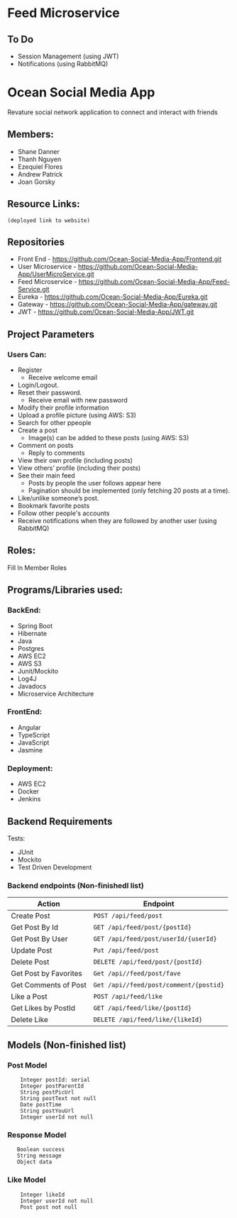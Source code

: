 # Feed Microservice

## To Do
* Session Management (using JWT)
* Notifications (using RabbitMQ)

# Ocean Social Media App
Revature social network application to connect and interact with friends

## Members:
* Shane Danner
* Thanh Nguyen
* Ezequiel Flores
* Andrew Patrick
* Joan Gorsky

## Resource Links:

    (deployed link to website)

## Repositories
   * Front End - https://github.com/Ocean-Social-Media-App/Frontend.git
   * User Microservice - https://github.com/Ocean-Social-Media-App/UserMicroService.git
   * Feed Microservice - https://github.com/Ocean-Social-Media-App/Feed-Service.git
   * Eureka - https://github.com/Ocean-Social-Media-App/Eureka.git
   * Gateway - https://github.com/Ocean-Social-Media-App/gateway.git
   * JWT - https://github.com/Ocean-Social-Media-App/JWT.git


## Project Parameters
### Users Can:
* Register
    * Receive welcome email
* Login/Logout.
* Reset their password.
    * Receive email with new password
* Modify their profile information
* Upload a profile picture (using AWS: S3)
* Search for other ppeople
* Create a post
    * Image(s) can be added to these posts (using AWS: S3)
* Comment on posts
    * Reply to comments
* View their own profile (including posts)
* View others’ profile (including their posts)
* See their main feed
    * Posts by people the user follows appear here
    * Pagination should be implemented (only fetching 20 posts at a time).
* Like/unlike someone’s post.
* Bookmark favorite posts
* Follow other people's accounts
* Receive notifications when they are followed by another user (using RabbitMQ)

## Roles:
Fill In Member Roles

## Programs/Libraries used:

### BackEnd:
* Spring Boot
* Hibernate
* Java
* Postgres
* AWS EC2
* AWS S3
* Junit/Mockito
* Log4J
* Javadocs
* Microservice Architecture

### FrontEnd:
* Angular
* TypeScript
* JavaScript
* Jasmine

### Deployment:
* AWS EC2
* Docker
* Jenkins

## Backend Requirements
Tests:
* JUnit
* Mockito
* Test Driven Development

### Backend endpoints (Non-finishedl list)

|   Action                |             Endpoint                   |
|   ------                |             --------                   |
| Create Post             |  `POST /api/feed/post`                 |
| Get Post By Id          |  `GET /api/feed/post/{postId}`         |
| Get Post By User        |  `GET /api/feed/post/userId/{userId}`  |
| Update Post             |  `Put /api/feed/post`                  |
| Delete Post             |  `DELETE /api/feed/post/{postId}`      |
| Get Post by Favorites   |  `Get /api//feed/post/fave`            |
| Get Comments of Post    |  `Get /api//feed/post/comment/{postid}`|
| Like a Post             |  `POST /api/feed/like`                 |
| Get Likes by PostId     |  `GET /api/feed/like/{postId}`         |
| Delete Like             |  `DELETE /api/feed/like/{likeId}`      |

## Models (Non-finished list)
### Post Model
```
    Integer postId: serial
    Integer postParentId
    String postPicUrl
    String postText not null
    Date postTime
    String postYouUrl
    Integer userId not null
```
### Response Model
```
   Boolean success
   String message
   Object data
```
### Like Model
```
    Integer likeId
    Integer userId not null
    Post post not null
